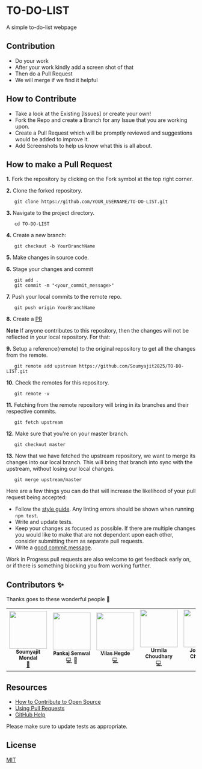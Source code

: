 # TO-DO-LIST
A simple to-do-list webpage

## Contribution

* Do your work 
* After your work kindly add a screen shot of that
* Then do a Pull Request
* We will merge if we find it helpful
## How to Contribute

- Take a look at the Existing [Issues] or create your own!
- Fork the Repo and create a Branch for any Issue that you are working upon.
- Create a Pull Request which will be promptly reviewed and suggestions would be added to improve it.
- Add Screenshots to help us know what this is all about.

## How to make a Pull Request

**1.** Fork the repository by clicking on the Fork symbol at the top right corner.

**2.** Clone the forked repository.
```
   git clone https://github.com/YOUR_USERNAME/TO-DO-LIST.git
```

**3.** Navigate to the project directory.
```
   cd TO-DO-LIST
```

**4.** Create a new branch:
```
   git checkout -b YourBranchName
```

**5.** Make changes in source code.

**6.** Stage your changes and commit

```
   git add .
   git commit -m "<your_commit_message>"
```

**7.** Push your local commits to the remote repo.

```
   git push origin YourBranchName
```

**8.** Create a [PR](https://help.github.com/en/github/collaborating-with-issues-and-pull-requests/creating-a-pull-request)

**Note** If anyone contributes to this repository, then the changes will not be reflected in your local repository. For that:

**9.** Setup a reference(remote) to the original repository to get all the changes from the remote.
```
   git remote add upstream https://github.com/Soumyajit2825/TO-DO-LIST.git
```

**10.** Check the remotes for this repository.
```
   git remote -v
```

**11.** Fetching from the remote repository will bring in its branches and their respective commits.
```
   git fetch upstream
```

**12.** Make sure that you're on your master branch.
```
   git checkout master
```

**13.** Now that we have fetched the upstream repository, we want to merge its changes into our local branch. This will bring that branch into sync with the upstream, without losing our local changes.
```
   git merge upstream/master
```

Here are a few things you can do that will increase the likelihood of your pull request being accepted:

- Follow the [style guide](https://gist.github.com/lisawolderiksen/a7b99d94c92c6671181611be1641c733). Any linting errors should be shown when running `npm test`.
- Write and update tests.
- Keep your changes as focused as possible. If there are multiple changes you would like to make that are not dependent upon each other, consider submitting them as separate pull requests.
- Write a [good commit message](http://tbaggery.com/2008/04/19/a-note-about-git-commit-messages.html).

Work in Progress pull requests are also welcome to get feedback early on, or if there is something blocking you from working further.
## Contributors ✨

Thanks goes to these wonderful people 💜
<table>
  <tr>
    <td align="center"><a href="https://github.com/Soumyajit2825"><img src="https://avatars.githubusercontent.com/u/100519291?v=4" width="100px;" alt=""/><br /><sub><b>Soumyajit Mondal</b></sub></a><br /><a href="#maintenance-Tlazypanda" title="Maintenance">🚧</a></td>
    <td align="center"><a href="https://github.com/pnkjxmwl"><img src="https://avatars.githubusercontent.com/u/81282394?v=4" width="100px;" alt=""/><br /><sub><b>Pankaj Semwal</b></sub></a><br /><a title="Code">💻 📖</a></td>
    <td align="center"><a href="https://github.com/vilasrhegde"><img src="https://avatars.githubusercontent.com/u/85540091?v=4" width="100px;" alt=""/><br /><sub><b>Vilas Hegde</b></sub></a><br /><a  title="Code">💻</a></td>
    <td align="center"><a href="https://github.com/Urmilasc"><img src="https://avatars.githubusercontent.com/u/97338915?v=4" width="100px;" alt=""/><br /><sub><b>Urmila Choudhary</b></sub></a><br /> <a  title="Code">💻</a></td>
    <td align="center"><a href="https://github.com/Chaitanya-087"><img src="https://avatars.githubusercontent.com/u/76115770?v=4" width="100px;" alt=""/><br /><sub><b>Jonnadula Chaitanya</b></sub></a><br /><a  title="Code">💻</a></td>
    <td align="center"><a href="https://github.com/w3ssfs"><img src="https://avatars.githubusercontent.com/u/85897421?v=4" width="100px;" alt=""/><br /><sub><b>Wesley</b></sub></a><br /><a title="Code">💻</a></td>
  </tr>
  </table>

## Resources 

- [How to Contribute to Open Source](https://opensource.guide/how-to-contribute/)
- [Using Pull Requests](https://help.github.com/articles/about-pull-requests/)
- [GitHub Help](https://help.github.com)

Please make sure to update tests as appropriate.

## License
[MIT](https://choosealicense.com/licenses/mit/)
